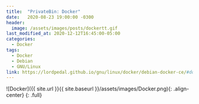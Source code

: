 ```yaml
---
title:  "PrivateBin: Docker"
date:   2020-08-23 19:00:00 -0300
header:
  image: /assets/images/posts/dockertt.gif
last_modified_at: 2020-12-12T16:45:00-05:00
categories:
  - Docker
tags:
  - Docker
  - Debian
  - GNU/Linux
link: https://lordpedal.github.io/gnu/linux/docker/debian-docker-ce/#docker-privatebin
---
```


![Docker]({{ site.url }}{{ site.baseurl }}/assets/images/Docker.png){: .align-center}
{: .full}
